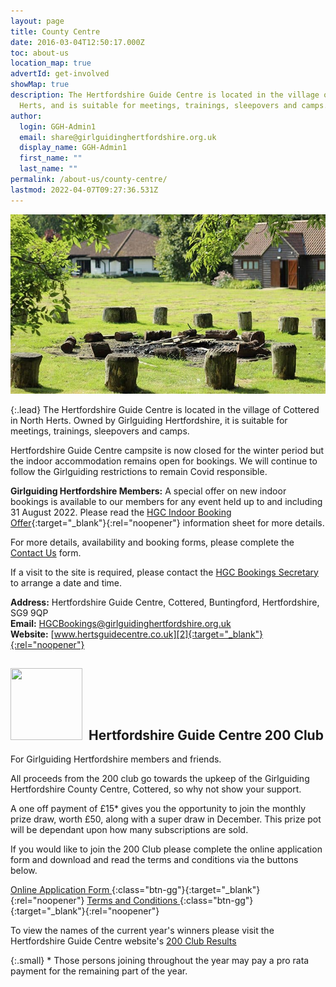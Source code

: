 ```yaml
---
layout: page
title: County Centre
date: 2016-03-04T12:50:17.000Z
toc: about-us
location_map: true
advertId: get-involved
showMap: true
description: The Hertfordshire Guide Centre is located in the village of Cottered in North
  Herts, and is suitable for meetings, trainings, sleepovers and camps.
author:
  login: GGH-Admin1
  email: share@girlguidinghertfordshire.org.uk
  display_name: GGH-Admin1
  first_name: ""
  last_name: ""
permalink: /about-us/county-centre/
lastmod: 2022-04-07T09:27:36.531Z
---
```

![Hertfordshire Guide Centre Campsite](/assets/images/2022/04/hgc_campsite.jpg)

{:.lead}
The Hertfordshire Guide Centre is located in the village of Cottered in North Herts. Owned by Girlguiding Hertfordshire, it is suitable for meetings, trainings, sleepovers and camps.
  
Hertfordshire Guide Centre campsite is now closed for the winter period but the indoor accommodation remains open for bookings.  We will continue to follow the Girlguiding restrictions to remain Covid responsible.

**Girlguiding Hertfordshire Members:** A special offer on new indoor bookings is available to our members for any event held up to and including 31 August 2022.  Please read the [HGC Indoor Booking Offer][4]{:target="_blank"}{:rel="noopener"} information sheet for more details.

For more details, availability and booking forms, please complete the [Contact Us][3] form.
  
If a visit to the site is required, please contact the [HGC Bookings Secretary][1] to arrange a date and time.
  
**Address:** Hertfordshire Guide Centre, Cottered, Buntingford, Hertfordshire, SG9 9QP<br />
**Email:** [HGCBookings@girlguidinghertfordshire.org.uk][1]<br />
**Website:** [www.hertsguidecentre.co.uk][2]{:target="_blank"}{:rel="noopener"}

## <img loading="lazy" class="alignleft wp-image-3945" style="margin-right: 10px;" src="/wp-content/uploads/2020/12/200-Club-Logo-150x150.jpg" alt="" width="115" height="115" srcset="/wp-content/uploads/2020/12/200-Club-Logo-150x150.jpg 150w, /wp-content/uploads/2020/12/200-Club-Logo.jpg 184w" sizes="(max-width: 115px) 100vw, 115px" />Hertfordshire Guide Centre 200 Club

For Girlguiding Hertfordshire members and friends.

All proceeds from the 200 club go towards the upkeep of the Girlguiding Hertfordshire County Centre, Cottered, so why not show your support.

A one off payment of £15* gives you the opportunity to join the monthly prize draw, worth £50, along with a super draw in December. This prize pot will be dependant upon how many subscriptions are sold.

If you would like to join the 200 Club please complete the online application form and download and read the terms and conditions via the buttons below.

[Online Application Form <i class="fa fa-external-link"></i>](https://forms.office.com/Pages/ResponsePage.aspx?id=3yob_CzTykeMNWNnWM6OwZf5T0i4octErRCYrHkhHVhUMjhJOTFER1lCQ0k1S0ZVWURCRklVRUo0QS4u){:class="btn-gg"}{:target="_blank"}{:rel="noopener"} [Terms and Conditions <i class="fa fa-download"></i>](/assets/docs/2022/200_club_t_cs.docx){:class="btn-gg"}{:target="_blank"}{:rel="noopener"}

To view the names of the current year's winners please visit the Hertfordshire Guide Centre website's [200 Club Results <i class="fa fa-external-link"></i>](https://www.hertsguidecentre.co.uk/200-club.html)

{:.small}
\* Those persons joining throughout the year may pay a pro rata payment for the remaining part of the year.

[1]: mailto:hgcbookings@girlguidinghertfordshire.org.uk
[2]: https://www.hertsguidecentre.co.uk
[3]: #hgcForm
[4]: /assets/docs/2022/hgc_indoor_hire_offer-aug-2022-extension.docx
